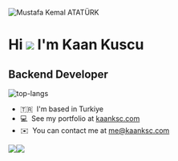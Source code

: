 ![Mustafa Kemal ATATÜRK](https://github.com/ksckaan1/ksckaan1/blob/master/atat%C3%BCrk.png)

Hi ![](https://user-images.githubusercontent.com/18350557/176309783-0785949b-9127-417c-8b55-ab5a4333674e.gif) I'm Kaan Kuscu
==================================================================================================================================

Backend Developer
-----------------

![top-langs](https://github-readme-stats.vercel.app/api/top-langs?username=ksckaan1&show_icons=true&theme=onedark&locale=en&layout=compact)

* :tr:  I'm based in Turkiye
* :computer:  See my portfolio at [kaanksc.com](http://kaanksc.com)
* ✉️  You can contact me at [me@kaanksc.com](mailto:me@kaanksc.com)

<a href="https://www.github.com/ksckaan1" target="_blank" rel="noreferrer"><img
src="https://img.shields.io/github/followers/ksckaan1?logo=github&style=for-the-badge&color=0891b2&labelColor=1c1917" /></a><a href="https://www.x.com/ksckaan1" target="_blank" rel="noreferrer"><img
src="https://img.shields.io/twitter/follow/ksckaan1?logo=twitter&style=for-the-badge&color=0891b2&labelColor=1c1917"
/></a>
